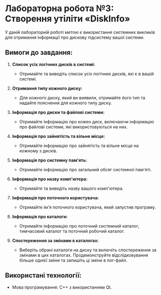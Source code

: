 # Лабораторна робота №3: Створення утіліти «DiskInfo»

У даній лабораторній роботі метою є використання системних викликів для отримання інформації про дискову підсистему вашої системи.

## Вимоги до завдання:

1. **Список усіх логічних дисків в системі:**
   - Отримайте та виведіть список усіх логічних дисків, які є в вашій системі.

2. **Отримання типу кожного диску:**
   - Для кожного диску, який ви виявили, отримайте його тип та надайте пояснення для кожного типу диску.

3. **Інформація про диски та файлові системи:**
   - Отримайте інформацію про кожен диск, включаючи інформацію про файлові системи, які використовуються на них.

4. **Інформація про зайнятість та вільне місце:**
   - Отримайте інформацію про зайнятість та вільне місце на кожному з дисків.

5. **Інформація про системну пам'ять:**
   - Отримайте інформацію про загальний обсяг системної пам'яті.

6. **Інформація про назву комп'ютера:**
   - Отримайте та виведіть назву вашого комп'ютера.

7. **Інформація про поточного користувача:**
   - Отримайте ім'я поточного користувача, який запустив програму.

8. **Інформація про каталоги:**
   - Отримайте інформацію про поточний системний каталог, тимчасовий каталог та поточний робочий каталог.

9. **Спостереження за змінами в каталогах:**
   - Виберіть обрані каталоги на диску та включіть спостереження за змінами в цих каталогах. Продемонструйте відслідковування більше однієї зміни та запишіть ці зміни в лог-файл.

## Використані технології:

- Мова програмування: C++ з використанням Qt.
